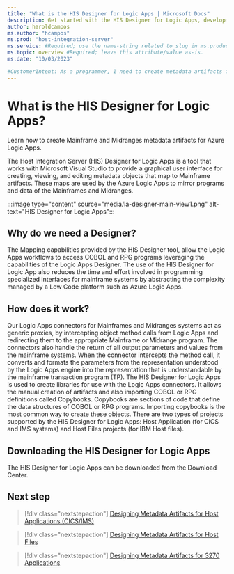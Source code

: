 ```yaml
---
title: "What is the HIS Designer for Logic Apps | Microsoft Docs"
description: Get started with the HIS Designer for Logic Apps, development tool available for creating mainframe programs and data metadata for Azure Logic Apps  
author: haroldcampos
ms.author: "hcampos"
ms.prod: "host-integration-server"
ms.service: #Required; use the name-string related to slug in ms.product/ms.service
ms.topic: overview #Required; leave this attribute/value as-is.
ms.date: "10/03/2023"

#CustomerIntent: As a programmer, I need to create metadata artifacts for use in Azure Logic Apps using the HIS Designer for Logic Apps.
---
```


# What is the HIS Designer for Logic Apps? 

Learn how to create Mainframe and Midranges metadata artifacts for Azure Logic Apps.

The Host Integration Server (HIS) Designer for Logic Apps is a tool that works with Microsoft Visual Studio to provide a graphical user interface for creating, viewing, and editing metadata objects that map to Mainframe artifacts. These maps are used by the Azure Logic Apps to mirror programs and data of the Mainframes and Midranges.

:::image type="content" source="media/la-designer-main-view1.png" alt-text="HIS Designer for Logic Apps":::

## Why do we need a Designer?

The Mapping capabilities provided by the HIS Designer tool, allow the Logic Apps workflows to access COBOL and RPG programs leveraging the capabilities of the Logic Apps Designer. The use of the HIS Designer for Logic App also reduces the time and effort involved in programming specialized interfaces for mainframe systems by abstracting the complexity managed by a Low Code platform such as Azure Logic Apps.

## How does it work?
 
Our Logic Apps connectors for Mainframes and Midranges systems act as generic proxies, by intercepting object method calls from Logic Apps and redirecting them  to the appropriate Mainframe or Midrange program. The connectors also handle the return of all output parameters and values from the mainframe systems. When the connector intercepts the method call, it converts and formats the parameters from the representation understood by the Logic Apps engine into the representation that is understandable by the mainframe transaction program (TP).
The HIS Designer for Logic Apps is used to create libraries for use with the Logic Apps connectors. It allows the manual creation of artifacts and also importing COBOL or RPG definitions called Copybooks. Copybooks are sections of code that define the data structures of COBOL or RPG programs. Importing copybooks is the most common way to create these objects. There are two types of projects supported by the HIS Designer for Logic Apps: Host Application (for CICS and IMS systems) and Host Files projects (for IBM Host files).

## Downloading the HIS Designer for Logic Apps

The HIS Designer for Logic Apps can be downloaded from the Download Center.

## Next step

> [!div class="nextstepaction"]
> [Designing Metadata Artifacts for Host Applications (CICS/IMS)](application-integration-lahostapps.md)

> [!div class="nextstepaction"]
> [Designing Metadata Artifacts for Host Files](application-integration-lahostfiles.md)

> [!div class="nextstepaction"]
> [Designing Metadata Artifacts for 3270 Applications](application-integration-la3270apps.md)